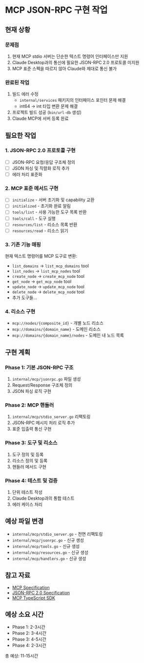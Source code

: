 # MCP JSON-RPC 구현 작업

## 현재 상황

### 문제점
1. 현재 MCP stdio 서버는 단순한 텍스트 명령어 인터페이스만 지원
2. Claude Desktop과의 통신에 필요한 JSON-RPC 2.0 프로토콜 미지원
3. MCP 표준 스펙을 따르지 않아 Claude와 제대로 통신 불가

### 완료된 작업
1. 빌드 에러 수정
   - `internal/services` 패키지의 인터페이스 포인터 문제 해결
   - int64 -> int 타입 변환 문제 해결
2. 프로젝트 빌드 성공 (`bin/url-db` 생성)
3. Claude MCP에 서버 등록 완료

## 필요한 작업

### 1. JSON-RPC 2.0 프로토콜 구현
- [ ] JSON-RPC 요청/응답 구조체 정의
- [ ] JSON 파싱 및 직렬화 로직 추가
- [ ] 에러 처리 표준화

### 2. MCP 표준 메서드 구현
- [ ] `initialize` - 서버 초기화 및 capability 교환
- [ ] `initialized` - 초기화 완료 알림
- [ ] `tools/list` - 사용 가능한 도구 목록 반환
- [ ] `tools/call` - 도구 실행
- [ ] `resources/list` - 리소스 목록 반환
- [ ] `resources/read` - 리소스 읽기

### 3. 기존 기능 매핑
현재 텍스트 명령어를 MCP 도구로 변환:
- `list_domains` → `list_mcp_domains` tool
- `list_nodes` → `list_mcp_nodes` tool
- `create_node` → `create_mcp_node` tool
- `get_node` → `get_mcp_node` tool
- `update_node` → `update_mcp_node` tool
- `delete_node` → `delete_mcp_node` tool
- 추가 도구들...

### 4. 리소스 구현
- `mcp://nodes/{composite_id}` - 개별 노드 리소스
- `mcp://domains/{domain_name}` - 도메인 리소스
- `mcp://domains/{domain_name}/nodes` - 도메인 내 노드 목록

## 구현 계획

### Phase 1: 기본 JSON-RPC 구조
1. `internal/mcp/jsonrpc.go` 파일 생성
2. Request/Response 구조체 정의
3. JSON 파싱 로직 구현

### Phase 2: MCP 핸들러
1. `internal/mcp/stdio_server.go` 리팩토링
2. JSON-RPC 메시지 처리 로직 추가
3. 표준 입출력 통신 구현

### Phase 3: 도구 및 리소스
1. 도구 정의 및 등록
2. 리소스 정의 및 등록
3. 핸들러 메서드 구현

### Phase 4: 테스트 및 검증
1. 단위 테스트 작성
2. Claude Desktop과의 통합 테스트
3. 에러 케이스 처리

## 예상 파일 변경

- `internal/mcp/stdio_server.go` - 전면 리팩토링
- `internal/mcp/jsonrpc.go` - 신규 생성
- `internal/mcp/tools.go` - 신규 생성
- `internal/mcp/resources.go` - 신규 생성
- `internal/mcp/handlers.go` - 신규 생성

## 참고 자료

- [MCP Specification](https://spec.modelcontextprotocol.io/)
- [JSON-RPC 2.0 Specification](https://www.jsonrpc.org/specification)
- [MCP TypeScript SDK](https://github.com/modelcontextprotocol/typescript-sdk)

## 예상 소요 시간

- Phase 1: 2-3시간
- Phase 2: 3-4시간
- Phase 3: 4-5시간
- Phase 4: 2-3시간

총 예상: 11-15시간